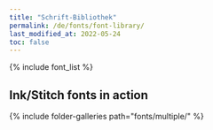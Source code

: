 ```yaml
---
title: "Schrift-Bibliothek"
permalink: /de/fonts/font-library/
last_modified_at: 2022-05-24
toc: false
---
```

{% include font_list %}



## Ink/Stitch fonts in action
{% include folder-galleries path="fonts/multiple/" %}
